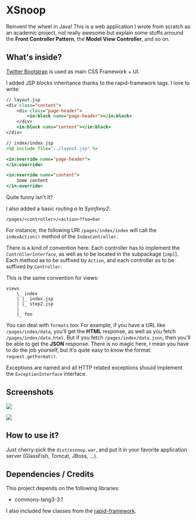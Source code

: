 XSnoop
======

Reinvent the wheel in Java! This is a web application I wrote from scratch as an academic project, not really awesome but explain some stuffs
arround the **Front Controller Pattern**, the **Model View Controller**, and so on.


What's inside?
--------------

[Twitter Bootstrap](http://twitter.github.com/bootstrap/) is used as main CSS Framework + UI.

I added JSP blocks inheritance thanks to the rapid-framework tags. I love to write:

``` jsp
// layout.jsp
<div class="content">
    <div class="page-header">
        <in:block name="page-header"></in:block>
    </div>
    <in:block name="content"></in:block>
</div>
```

``` jsp
// index/index.jsp
<%@ include file="../layout.jsp" %>

<in:override name="page-header">
</in:override>

<in:override name="content">
    Some content
</in:override>
```

Quite funny isn't it?

I also added a basic routing _a la Symfony2_:

    /pages/<controller>/<action>?foo=bar

For instance, the following URI `/pages/index/index` will call the `indexAction()` method of the `IndexController`.

There is a kind of convention here. Each controller has to implement the `ControllerInterface`, as well as to be located in the
subpackage (`impl`). Each method as to be suffixed by `Action`, and each controller as to be suffixed by `Controller`.

This is the same convention for views:

```
views
    \_ index
    | |_ index.jsp
    | |_ step2.jsp
    |
    |_ foo
```

You can deal with `formats` too. For example, if you have a URL like `/pages/index/data`, you'll get the **HTML** response,
as well as you fetch `/pages/index/data.html`. But if you fetch `/pages/index/data.json`, then you'll be able to get the **JSON** response.
There is no magic here, I mean you have to do the job yourself, but it's quite easy to know the format: `request.getFormat()`.

Exceptions are named and all HTTP related exceptions should implement the `ExceptionInterface` interface.


Screenshots
-----------

![](https://github.com/willdurand/xsnoop/raw/master/doc/screenshot.png)

![](https://github.com/willdurand/xsnoop/raw/master/doc/screenshot2.png)


How to use it?
--------------

Just cherry-pick the `dist/xsnoop.war`, and put it in your favorite application server (GlassFish, Tomcat, JBoss, ...).


Dependencies / Credits
----------------------

This project depends on the following libraries:

* commons-lang3-3.1

I also included few classes from the [rapid-framework](http://rapid-framework.googlecode.com/svn/trunk/rapid-framework/).
